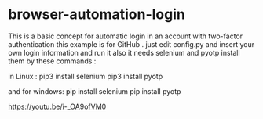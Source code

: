# browser-automation-login
This is a basic concept for automatic login in an account with two-factor authentication this example is for GitHub .
just edit config.py and insert your own login information and run it also it needs selenium and pyotp install them by these commands :

in Linux :
pip3 install selenium
pip3 install pyotp

and for windows:
pip install selenium
pip install pyotp

<a href="https://youtu.be/i-_OA9ofVM0">https://youtu.be/i-_OA9ofVM0</a>

